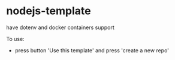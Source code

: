 # nodejs-template

have dotenv and docker containers support

 To use:
 - press button 'Use this template' and press 'create a new repo'
